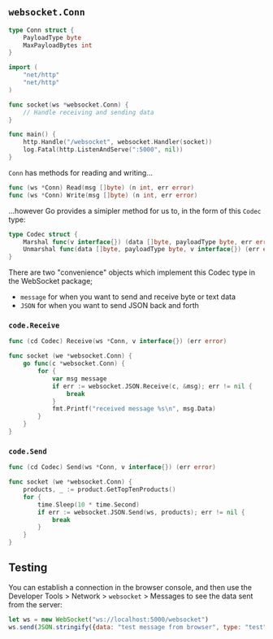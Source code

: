 ## `websocket.Conn`

``` go
type Conn struct {
    PayloadType byte
    MaxPayloadBytes int
}
```

``` go
import (
    "net/http"
    "net/http"
)

func socket(ws *websocket.Conn) {
    // Handle receiving and sending data
}

func main() {
    http.Handle("/websocket", websocket.Handler(socket))
    log.Fatal(http.ListenAndServe(":5000", nil))
}
```

`Conn` has methods for reading and writing...
``` go
func (ws *Conn) Read(msg []byte) (n int, err error)
func (ws *Conn) Write(msg []byte) (n int, err error)
```

...however Go provides a simipler method for us to, in the form of this `Codec` type:
``` go
type Codec struct {
    Marshal func(v interface{}) (data []byte, payloadType byte, err error)
    Unmarshal func(data []byte, payloadType byte, v interface{}) (err error)
}
```

There are two "convenience" objects which implement this Codec type in the WebSocket package;
- `message` for when you want to send and receive byte or text data
- `JSON` for when you want to send JSON back and forth

### `code.Receive`
``` go
func (cd Codec) Receive(ws *Conn, v interface{}) (err error)
```

``` go
func socket (we *websocket.Conn) {
    go func(c *websocket.Conn) {
        for {
            var msg message
            if err := websocket.JSON.Receive(c, &msg); err != nil {
                break
            }
            fmt.Printf("received message %s\n", msg.Data)
        }
    }
}
```

### `code.Send`
``` go
func (cd Codec) Send(ws *Conn, v interface{}) (err error)
```

``` go
func socket (we *websocket.Conn) {
    products, _ := product.GetTopTenProducts()
    for {
        time.Sleep(10 * time.Second)
        if err := websocket.JSON.Send(ws, products); err != nil {
            break
        }
    }
}
```
## Testing

You can establish a connection in the browser console, and then use the Developer Tools > Network > `websocket` > Messages to see the data sent from the server:
``` js
let ws = new WebSocket("ws://localhost:5000/websocket")
ws.send(JSON.stringify({data: "test message from browser", type: "test"}))
```